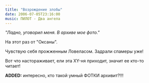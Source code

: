 ```yaml
---
title: "Возрождение злобы"
date: 2006-07-05T23:16:00
music: ПИЛОТ - Два ангела
---
```


<i>"Ладно, уговорил меня. В архиве мое фото."</i>

 На этот раз от "Оксаны".

Чувствую себя прожженным Ловеласом. Задрали спамеры уже!

Вот что настораживает, ели эта XY-ня приходит, значит ее кто-то читает!



<b>ADDED:</b> интересно, кто такой умный ФОТКИ архивит?!!!
